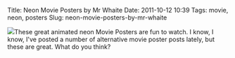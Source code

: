 Title: Neon Movie Posters by Mr Whaite
Date: 2011-10-12 10:39
Tags: movie, neon, posters
Slug: neon-movie-posters-by-mr-whaite

[![](http://27.media.tumblr.com/tumblr_lm91tsNbeH1qhv2wyo1_500.gif)](http://mrwhaite.tumblr.com/)These great animated neon Movie Posters are fun to watch. I know, I know, I've posted a number of alternative movie poster posts lately, but these are great. What do you think?